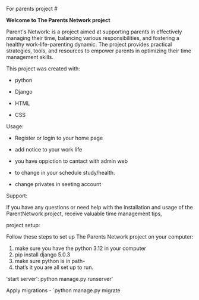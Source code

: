 For parents project #

******Welcome to **The Parents Network** project******

Parent's Network:  is a project aimed at supporting parents in effectively managing their time,
balancing various responsibilities, and fostering a healthy work-life-parenting dynamic. 
The project provides practical strategies, tools, and resources to 
empower parents in optimizing their time management skills.

This project was created with:

* python

* Django

* HTML

* CSS


Usage:

* Register or login to your home page

* add notice to your work life

* you have oppiction to cantact with admin web 
* to change in your schedule study/health. 

* change privates in seeting account

Support:

If you have any questions or need help 
with the installation and usage of the ParentNetwork  project,
receive valuable time management tips,

project setup:

Follow these steps to set up The Parents Network project on your computer:
1. make sure you have the python 3.12 in your computer 
2. pip install  django 5.0.3
3. make sure python is in path-
4. that’s it you are all set up to run.

'start server':  python manage.py runserver'

Apply migrations - `python manage.py migrate


 
